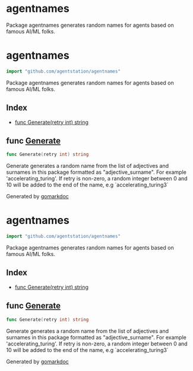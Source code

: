 # agentnames
Package agentnames generates random names for agents based on famous AI/ML folks.

<!-- Code generated by gomarkdoc. DO NOT EDIT -->

# agentnames

```go
import "github.com/agentstation/agentnames"
```

Package agentnames generates random names for agents based on famous AI/ML folks.

## Index

- [func Generate\(retry int\) string](<#Generate>)


<a name="Generate"></a>
## func [Generate](<https://github.com/agentstation/agentnames/blob/master/agentnames.go#L838>)

```go
func Generate(retry int) string
```

Generate generates a random name from the list of adjectives and surnames in this package formatted as "adjective\_surname". For example 'accelerating\_turing'. If retry is non\-zero, a random integer between 0 and 10 will be added to the end of the name, e.g \`accelerating\_turing3\`

Generated by [gomarkdoc](<https://github.com/princjef/gomarkdoc>)


<!-- Code generated by gomarkdoc. DO NOT EDIT -->

# agentnames

```go
import "github.com/agentstation/agentnames"
```

Package agentnames generates random names for agents based on famous AI/ML folks.

## Index

- [func Generate\(retry int\) string](<#Generate>)


<a name="Generate"></a>
## func [Generate](<https://github.com/agentstation/agentnames/blob/master/agentnames.go#L520>)

```go
func Generate(retry int) string
```

Generate generates a random name from the list of adjectives and surnames in this package formatted as "adjective\_surname". For example 'accelerating\_turing'. If retry is non\-zero, a random integer between 0 and 10 will be added to the end of the name, e.g \`accelerating\_turing3\`

Generated by [gomarkdoc](<https://github.com/princjef/gomarkdoc>)
